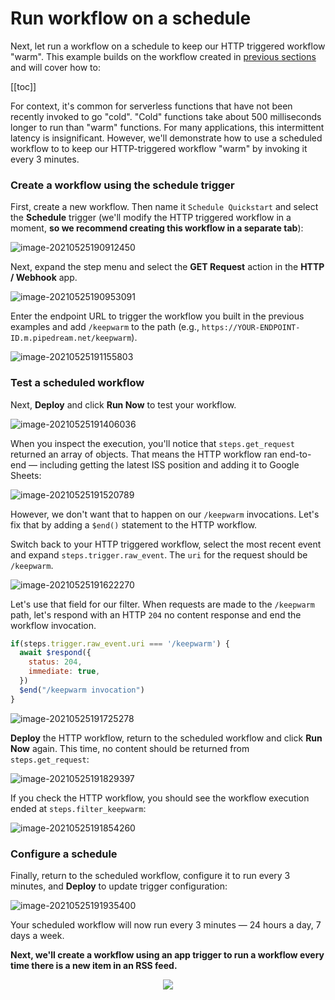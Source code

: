 # Run workflow on a schedule

Next, let run a workflow on a schedule to keep our HTTP triggered workflow "warm". This example builds on the workflow created in [previous sections](/quickstart/hello-world/) and will cover how to:

[[toc]]

For context, it's common for serverless functions that have not been recently invoked to go "cold". "Cold" functions take about 500 milliseconds longer to run than "warm" functions. For many applications, this intermittent latency is insignificant. However, we'll demonstrate how to use a scheduled workflow to to keep our HTTP-triggered workflow "warm" by invoking it every 3 minutes. 

### Create a workflow using the schedule trigger

First, create a new workflow. Then name it `Schedule Quickstart` and select the **Schedule** trigger (we'll modify the HTTP triggered workflow in a moment, **so we recommend creating this workflow in a separate tab**):

![image-20210525190912450](./image-20210525190912450.png)

Next, expand the step menu and select the **GET Request** action in the **HTTP / Webhook** app.

![image-20210525190953091](./image-20210525190953091.png)

Enter the endpoint URL to trigger the workflow you built in the previous examples and add `/keepwarm` to the path (e.g., `https://YOUR-ENDPOINT-ID.m.pipedream.net/keepwarm`).

![image-20210525191155803](./image-20210525191155803.png)

### Test a scheduled workflow

Next, **Deploy** and click **Run Now** to test your workflow.

![image-20210525191406036](./image-20210525191406036.png)

When you inspect the execution, you'll notice that `steps.get_request` returned an array of objects. That means the HTTP workflow ran end-to-end — including getting the latest ISS position and adding it to Google Sheets:

![image-20210525191520789](./image-20210525191520789.png)

However, we don't want that to happen on our `/keepwarm` invocations. Let's fix that by adding a `$end()` statement to the HTTP workflow. 

Switch back to your HTTP triggered workflow, select the most recent event and expand `steps.trigger.raw_event`. The `uri` for the request should be `/keepwarm`. 

![image-20210525191622270](./image-20210525191622270.png)

Let's use that field for our filter. When requests are made to the `/keepwarm` path, let's respond with an HTTP `204` no content response and end the workflow invocation.

```javascript
if(steps.trigger.raw_event.uri === '/keepwarm') {
  await $respond({
    status: 204,
    immediate: true,
  })
  $end("/keepwarm invocation")
}
```

![image-20210525191725278](./image-20210525191725278.png)

**Deploy** the HTTP workflow, return to the scheduled workflow and click **Run Now** again. This time, no content should be returned from `steps.get_request`:

![image-20210525191829397](./image-20210525191829397.png)

If you check the HTTP workflow, you should see the workflow execution ended at `steps.filter_keepwarm`:

![image-20210525191854260](./image-20210525191854260.png)

### Configure a schedule

Finally, return to the scheduled workflow, configure it to run every 3 minutes, and **Deploy** to update trigger configuration:

![image-20210525191935400](./image-20210525191935400.png)

Your scheduled workflow will now run every 3 minutes — 24 hours a day, 7 days a week.

**Next, we'll create a workflow using an app trigger to run a workflow every time there is a new item in an RSS feed.**

<p style="text-align:center;">
<a href="/quickstart/email-yourself/"><img src="../next.png"></a>
</p>